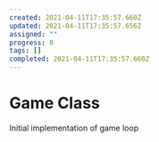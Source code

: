 ```yaml
---
created: 2021-04-11T17:35:57.660Z
updated: 2021-04-11T17:35:57.656Z
assigned: ""
progress: 0
tags: []
completed: 2021-04-11T17:35:57.660Z
---
```


# Game Class

Initial implementation of game loop
